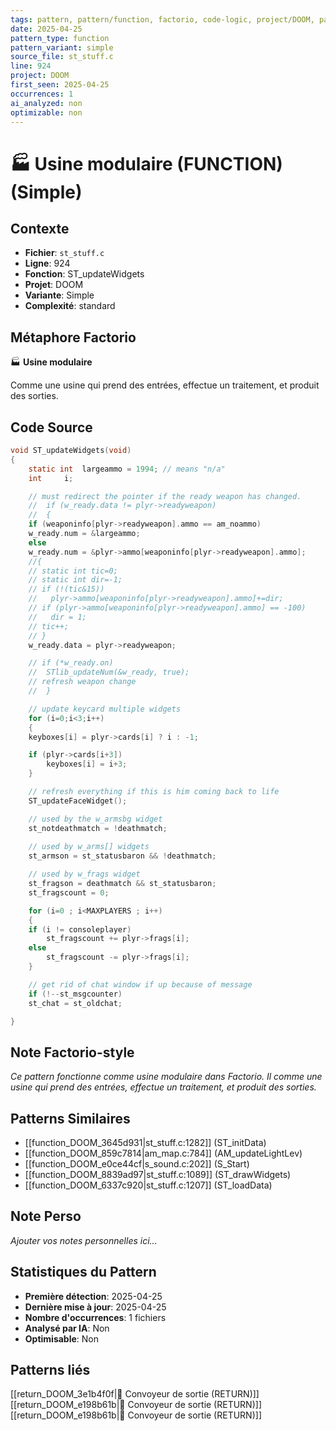 ```yaml
---
tags: pattern, pattern/function, factorio, code-logic, project/DOOM, pattern/variant/simple
date: 2025-04-25
pattern_type: function
pattern_variant: simple
source_file: st_stuff.c
line: 924
project: DOOM
first_seen: 2025-04-25
occurrences: 1
ai_analyzed: non
optimizable: non
---
```


# 🏭 Usine modulaire (FUNCTION) (Simple)

## Contexte
- **Fichier**: `st_stuff.c`
- **Ligne**: 924
- **Fonction**: ST_updateWidgets
- **Projet**: DOOM
- **Variante**: Simple
- **Complexité**: standard

## Métaphore Factorio
🏭 **Usine modulaire**

Comme une usine qui prend des entrées, effectue un traitement, et produit des sorties.

## Code Source
```c
void ST_updateWidgets(void)
{
    static int	largeammo = 1994; // means "n/a"
    int		i;

    // must redirect the pointer if the ready weapon has changed.
    //  if (w_ready.data != plyr->readyweapon)
    //  {
    if (weaponinfo[plyr->readyweapon].ammo == am_noammo)
	w_ready.num = &largeammo;
    else
	w_ready.num = &plyr->ammo[weaponinfo[plyr->readyweapon].ammo];
    //{
    // static int tic=0;
    // static int dir=-1;
    // if (!(tic&15))
    //   plyr->ammo[weaponinfo[plyr->readyweapon].ammo]+=dir;
    // if (plyr->ammo[weaponinfo[plyr->readyweapon].ammo] == -100)
    //   dir = 1;
    // tic++;
    // }
    w_ready.data = plyr->readyweapon;

    // if (*w_ready.on)
    //  STlib_updateNum(&w_ready, true);
    // refresh weapon change
    //  }

    // update keycard multiple widgets
    for (i=0;i<3;i++)
    {
	keyboxes[i] = plyr->cards[i] ? i : -1;

	if (plyr->cards[i+3])
	    keyboxes[i] = i+3;
    }

    // refresh everything if this is him coming back to life
    ST_updateFaceWidget();

    // used by the w_armsbg widget
    st_notdeathmatch = !deathmatch;
    
    // used by w_arms[] widgets
    st_armson = st_statusbaron && !deathmatch; 

    // used by w_frags widget
    st_fragson = deathmatch && st_statusbaron; 
    st_fragscount = 0;

    for (i=0 ; i<MAXPLAYERS ; i++)
    {
	if (i != consoleplayer)
	    st_fragscount += plyr->frags[i];
	else
	    st_fragscount -= plyr->frags[i];
    }

    // get rid of chat window if up because of message
    if (!--st_msgcounter)
	st_chat = st_oldchat;

}
```

## Note Factorio-style
*Ce pattern fonctionne comme usine modulaire dans Factorio. Il comme une usine qui prend des entrées, effectue un traitement, et produit des sorties.*

## Patterns Similaires
- [[function_DOOM_3645d931|st_stuff.c:1282]] (ST_initData)
- [[function_DOOM_859c7814|am_map.c:784]] (AM_updateLightLev)
- [[function_DOOM_e0ce44cf|s_sound.c:202]] (S_Start)
- [[function_DOOM_8839ad97|st_stuff.c:1089]] (ST_drawWidgets)
- [[function_DOOM_6337c920|st_stuff.c:1207]] (ST_loadData)

## Note Perso
*Ajouter vos notes personnelles ici...*

## Statistiques du Pattern
- **Première détection**: 2025-04-25
- **Dernière mise à jour**: 2025-04-25
- **Nombre d'occurrences**: 1 fichiers
- **Analysé par IA**: Non
- **Optimisable**: Non

## Patterns liés
[[return_DOOM_3e1b4f0f|🚚 Convoyeur de sortie (RETURN)]]
[[return_DOOM_e198b61b|🚚 Convoyeur de sortie (RETURN)]]
[[return_DOOM_e198b61b|🚚 Convoyeur de sortie (RETURN)]]
